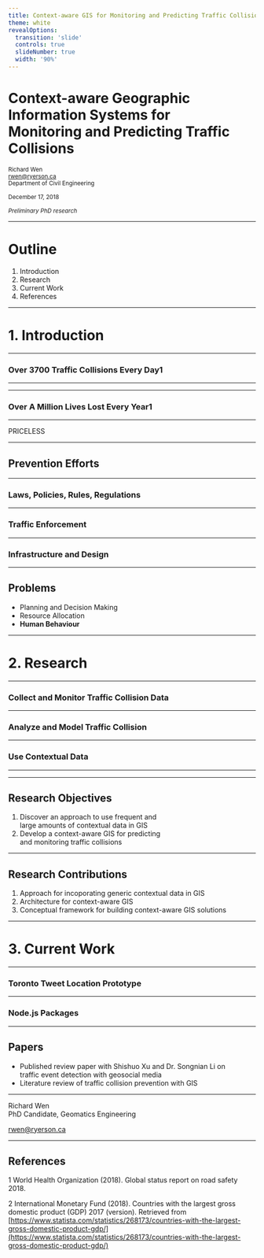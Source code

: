 ```yaml
---
title: Context-aware GIS for Monitoring and Predicting Traffic Collisions
theme: white
revealOptions:
  transition: 'slide'
  controls: true
  slideNumber: true
  width: '90%'
---
```


# Context-aware Geographic Information Systems for<br> Monitoring and Predicting Traffic Collisions

<small>Richard Wen</small>  
<small>rwen@ryerson.ca</small>  
<small>Department of Civil Engineering</small>  
  
<small>December 17, 2018</small>
  
<small>*Preliminary PhD research*</small>  

---

# Outline

1. Introduction
2. Research
3. Current Work
4. References

---

# 1. Introduction

---

### Over 3700 Traffic Collisions Every Day<span class="cite">1</span>

<!-- .slide: data-background="./edit/img/ljubljana_car_crash_2013.jpg" -->

---

<!-- .slide: data-background="./edit/img/top5_gdp_countries_2017.png" data-background-size="1200px 800px" -->

---

### Over A Million Lives Lost Every Year<span class="cite">1</span>

<!-- .slide: data-background="./edit/img/hk_cheungshawan_traffic_accident_ambulance_nov2013.jpg" -->

---

<span style="background-color:transparent!important;">PRICELESS</span>

<!-- .slide: class="fragment" data-background="black" -->

---

## Prevention Efforts

---

### Laws, Policies, Rules, Regulations

<!-- .slide: data-background="./edit/img/masoncorridortransitway_speedlimit40_sign.jpg" -->

---

### Traffic Enforcement

<!-- .slide: data-background="./edit/img/toronto_police_car.jpg" -->

---

### Infrastructure and Design

<!-- .slide: data-background="./edit/img/aerial_highway_view.jpg" -->

---

## Problems

* Planning and Decision Making
* Resource Allocation
* **Human Behaviour**

---

# 2. Research

---

### Collect and Monitor Traffic Collision Data

<!-- .slide: data-background="./edit/img/ksi_cluster_map.png" -->

---

### Analyze and Model Traffic Collision

<!-- .slide: data-background="./edit/img/ksi_heat_map.png" -->

---

### Use Contextual Data

<!-- .slide: data-background="./edit/img/toronto_pedestrians.jpg" -->

---

<!-- .slide: data-background="./edit/img/potential_architecture.png" data-background-size="90%" -->

---

## Research Objectives

1. Discover an approach to use frequent and<br>large amounts of contextual data in GIS
2. Develop a context-aware GIS for predicting<br> and monitoring traffic collisions

---

## Research Contributions

1. Approach for incoporating generic contextual data in GIS
2. Architecture for context-aware GIS
3. Conceptual framework for building context-aware GIS solutions

---

# 3. Current Work

---

### Toronto Tweet Location Prototype

<!-- .slide: data-background="./edit/img/dashboard_prototype.png" -->

---

### Node.js Packages

<!-- .slide: data-background="./edit/img/express_mongodb_rest.jpg" -->

---

## Papers

* Published review paper with Shishuo Xu and Dr. Songnian Li on <br>traffic event detection with geosocial media
* Literature review of traffic collision prevention with GIS

---

Richard Wen  
PhD Candidate, Geomatics Engineering 
  
rwen@ryerson.ca

---

## References

<p class="reference-list">

<span class="cite">1</span> World Health Organization (2018). Global status report on road safety 2018.  

<span class="cite">2</span> International Monetary Fund (2018). Countries with the largest gross domestic product (GDP) 2017 (version). Retrieved from [https://www.statista.com/statistics/268173/countries-with-the-largest-gross-domestic-product-gdp/](https://www.statista.com/statistics/268173/countries-with-the-largest-gross-domestic-product-gdp/)  

</p>


